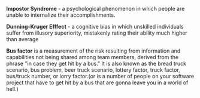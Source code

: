 **Impostor Syndrome** - a psychological phenomenon in which people are unable to internalize their accomplishments.

**Dunning-Kruger Efffect** - a cognitive bias in which unskilled individuals suffer from illusory superiority, mistakenly rating their ability much higher  than average

**Bus factor** is a measurement of the risk resulting from information and capabilities not being shared among team members, derived from the phrase "in case they get hit by a bus." It is also known as the bread truck scenario, bus problem, beer truck scenario, lottery factor, truck factor, bus/truck number, or lorry factor.(or is a number of people on your software project that have to get hit by a bus that are gonna leave you in a world of hell.)